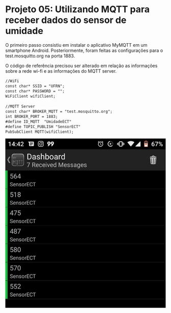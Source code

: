 # Projeto 05: Utilizando MQTT para receber dados do sensor de umidade

O primeiro passo consistiu em instalar o aplicativo MyMQTT em um smartphone Android. Posteriormente, foram feitas as configurações para o test.mosquitto.org na porta 1883.

O código de referência precisou ser alterado em relação as informações sobre a rede wi-fi e as informações do MQTT server.
~~~
//WiFi
const char* SSID = "UFRN";
const char* PASSWORD = "";   
WiFiClient wifiClient;                        

//MQTT Server
const char* BROKER_MQTT = "test.mosquitto.org";
int BROKER_PORT = 1883;               
#define ID_MQTT  "UmidadeECT"            
#define TOPIC_PUBLISH "SensorECT"   
PubSubClient MQTT(wifiClient);  
~~~

![Dados sendo recebidos no smartphone](https://github.com/AquilesBurlamaqui/InternetDasCoisas/blob/master/projeto5/2019.2/MarcosTeixeira/tela.jpeg)
